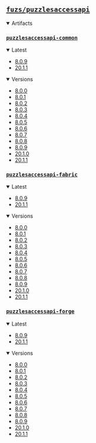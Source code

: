 ## [`fuzs/puzzlesaccessapi`](.)

<details open>
<summary>Artifacts</summary>

### [`puzzlesaccessapi-common`](./puzzlesaccessapi-common)
<details open>
<summary>Latest</summary>

- [8.0.9](./puzzlesaccessapi-common/8.0.9)
- [20.1.1](./puzzlesaccessapi-common/20.1.1)
</details>

<details open>
<summary>Versions</summary>

- [8.0.0](./puzzlesaccessapi-common/8.0.0)
- [8.0.1](./puzzlesaccessapi-common/8.0.1)
- [8.0.2](./puzzlesaccessapi-common/8.0.2)
- [8.0.3](./puzzlesaccessapi-common/8.0.3)
- [8.0.4](./puzzlesaccessapi-common/8.0.4)
- [8.0.5](./puzzlesaccessapi-common/8.0.5)
- [8.0.6](./puzzlesaccessapi-common/8.0.6)
- [8.0.7](./puzzlesaccessapi-common/8.0.7)
- [8.0.8](./puzzlesaccessapi-common/8.0.8)
- [8.0.9](./puzzlesaccessapi-common/8.0.9)
- [20.1.0](./puzzlesaccessapi-common/20.1.0)
- [20.1.1](./puzzlesaccessapi-common/20.1.1)
</details>

### [`puzzlesaccessapi-fabric`](./puzzlesaccessapi-fabric)
<details open>
<summary>Latest</summary>

- [8.0.9](./puzzlesaccessapi-fabric/8.0.9)
- [20.1.1](./puzzlesaccessapi-fabric/20.1.1)
</details>

<details open>
<summary>Versions</summary>

- [8.0.0](./puzzlesaccessapi-fabric/8.0.0)
- [8.0.1](./puzzlesaccessapi-fabric/8.0.1)
- [8.0.2](./puzzlesaccessapi-fabric/8.0.2)
- [8.0.3](./puzzlesaccessapi-fabric/8.0.3)
- [8.0.4](./puzzlesaccessapi-fabric/8.0.4)
- [8.0.5](./puzzlesaccessapi-fabric/8.0.5)
- [8.0.6](./puzzlesaccessapi-fabric/8.0.6)
- [8.0.7](./puzzlesaccessapi-fabric/8.0.7)
- [8.0.8](./puzzlesaccessapi-fabric/8.0.8)
- [8.0.9](./puzzlesaccessapi-fabric/8.0.9)
- [20.1.0](./puzzlesaccessapi-fabric/20.1.0)
- [20.1.1](./puzzlesaccessapi-fabric/20.1.1)
</details>

### [`puzzlesaccessapi-forge`](./puzzlesaccessapi-forge)
<details open>
<summary>Latest</summary>

- [8.0.9](./puzzlesaccessapi-forge/8.0.9)
- [20.1.1](./puzzlesaccessapi-forge/20.1.1)
</details>

<details open>
<summary>Versions</summary>

- [8.0.0](./puzzlesaccessapi-forge/8.0.0)
- [8.0.1](./puzzlesaccessapi-forge/8.0.1)
- [8.0.2](./puzzlesaccessapi-forge/8.0.2)
- [8.0.3](./puzzlesaccessapi-forge/8.0.3)
- [8.0.4](./puzzlesaccessapi-forge/8.0.4)
- [8.0.5](./puzzlesaccessapi-forge/8.0.5)
- [8.0.6](./puzzlesaccessapi-forge/8.0.6)
- [8.0.7](./puzzlesaccessapi-forge/8.0.7)
- [8.0.8](./puzzlesaccessapi-forge/8.0.8)
- [8.0.9](./puzzlesaccessapi-forge/8.0.9)
- [20.1.0](./puzzlesaccessapi-forge/20.1.0)
- [20.1.1](./puzzlesaccessapi-forge/20.1.1)
</details>

</details>
